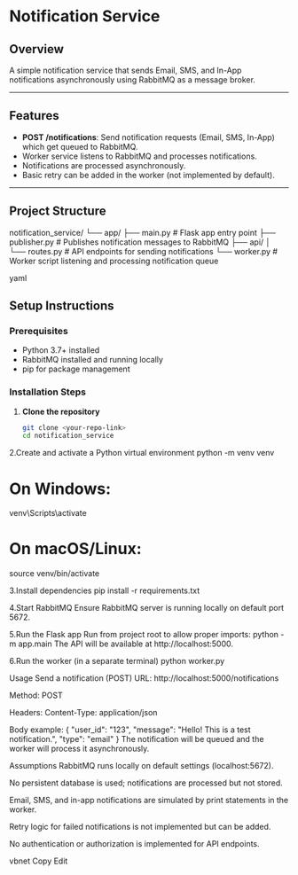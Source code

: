 # Notification Service

## Overview  
A simple notification service that sends Email, SMS, and In-App notifications asynchronously using RabbitMQ as a message broker.

---

## Features
- **POST /notifications**: Send notification requests (Email, SMS, In-App) which get queued to RabbitMQ.
- Worker service listens to RabbitMQ and processes notifications.
- Notifications are processed asynchronously.
- Basic retry can be added in the worker (not implemented by default).

---

## Project Structure

notification_service/
└── app/
├── main.py # Flask app entry point
├── publisher.py # Publishes notification messages to RabbitMQ
├── api/
│ └── routes.py # API endpoints for sending notifications
└── worker.py # Worker script listening and processing notification queue

yaml
## Setup Instructions

### Prerequisites  
- Python 3.7+ installed  
- RabbitMQ installed and running locally  
- pip for package management  

### Installation Steps

1. **Clone the repository**  
   ```bash
   git clone <your-repo-link>
   cd notification_service


2.Create and activate a Python virtual environment
python -m venv venv
# On Windows:
venv\Scripts\activate
# On macOS/Linux:
source venv/bin/activate

3.Install dependencies
pip install -r requirements.txt

4.Start RabbitMQ
Ensure RabbitMQ server is running locally on default port 5672.

5.Run the Flask app
Run from project root to allow proper imports:
python -m app.main
The API will be available at http://localhost:5000.

6.Run the worker (in a separate terminal)
python worker.py



Usage
Send a notification (POST)
URL: http://localhost:5000/notifications

Method: POST

Headers: Content-Type: application/json

Body example:
{
  "user_id": "123",
  "message": "Hello! This is a test notification.",
  "type": "email"
}
The notification will be queued and the worker will process it asynchronously.



Assumptions
RabbitMQ runs locally on default settings (localhost:5672).

No persistent database is used; notifications are processed but not stored.

Email, SMS, and in-app notifications are simulated by print statements in the worker.

Retry logic for failed notifications is not implemented but can be added.

No authentication or authorization is implemented for API endpoints.

vbnet
Copy
Edit


